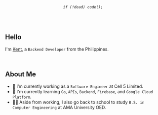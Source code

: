 _<p  align="center"><code>if (!dead) code();</code></p>_

<br />
<br />

## Hello

I'm [Kent](https://github.com/kentlouisetonino), a `Backend Developer` from the Philippines.

<br />

## About Me

- 🔧 I’m currently working as a `Software Engineer` at Cell 5 Limited.
- 🧠 I'm currently learning `Go`, `APIs`, `Backend`, `Firebase`, and `Google Cloud Platform`.
- 👨‍🎓 Aside from working, I also go back to school to study `B.S. in Computer Engineering` at AMA University OED.
